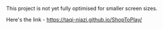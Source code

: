 This project is not yet fully optimised for smaller screen sizes.

Here's the link - https://taqi-niazi.github.io/ShopToPlay/

